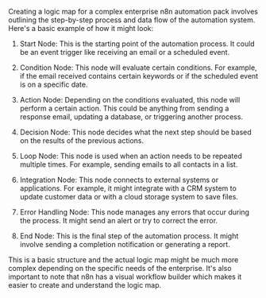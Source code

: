 Creating a logic map for a complex enterprise n8n automation pack involves outlining the step-by-step process and data flow of the automation system. Here's a basic example of how it might look:

1. Start Node: This is the starting point of the automation process. It could be an event trigger like receiving an email or a scheduled event.

2. Condition Node: This node will evaluate certain conditions. For example, if the email received contains certain keywords or if the scheduled event is on a specific date.

3. Action Node: Depending on the conditions evaluated, this node will perform a certain action. This could be anything from sending a response email, updating a database, or triggering another process.

4. Decision Node: This node decides what the next step should be based on the results of the previous actions. 

5. Loop Node: This node is used when an action needs to be repeated multiple times. For example, sending emails to all contacts in a list.

6. Integration Node: This node connects to external systems or applications. For example, it might integrate with a CRM system to update customer data or with a cloud storage system to save files.

7. Error Handling Node: This node manages any errors that occur during the process. It might send an alert or try to correct the error.

8. End Node: This is the final step of the automation process. It might involve sending a completion notification or generating a report.

This is a basic structure and the actual logic map might be much more complex depending on the specific needs of the enterprise. It's also important to note that n8n has a visual workflow builder which makes it easier to create and understand the logic map.